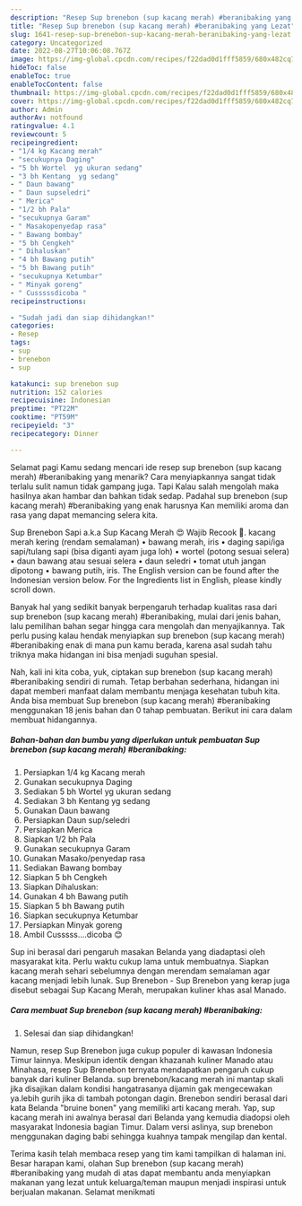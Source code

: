 ```yaml
---
description: "Resep Sup brenebon (sup kacang merah) #beranibaking yang Lezat"
title: "Resep Sup brenebon (sup kacang merah) #beranibaking yang Lezat"
slug: 1641-resep-sup-brenebon-sup-kacang-merah-beranibaking-yang-lezat
category: Uncategorized
date: 2022-08-27T10:06:08.767Z
image: https://img-global.cpcdn.com/recipes/f22dad0d1fff5859/680x482cq70/sup-brenebon-sup-kacang-merah-beranibaking-foto-resep-utama.jpg
hideToc: false
enableToc: true
enableTocContent: false
thumbnail: https://img-global.cpcdn.com/recipes/f22dad0d1fff5859/680x482cq70/sup-brenebon-sup-kacang-merah-beranibaking-foto-resep-utama.jpg
cover: https://img-global.cpcdn.com/recipes/f22dad0d1fff5859/680x482cq70/sup-brenebon-sup-kacang-merah-beranibaking-foto-resep-utama.jpg
author: Admin
authorAv: notfound
ratingvalue: 4.1
reviewcount: 5
recipeingredient:
- "1/4 kg Kacang merah"
- "secukupnya Daging"
- "5 bh Wortel  yg ukuran sedang"
- "3 bh Kentang  yg sedang"
- " Daun bawang"
- " Daun supseledri"
- " Merica"
- "1/2 bh Pala"
- "secukupnya Garam"
- " Masakopenyedap rasa"
- " Bawang bombay"
- "5 bh Cengkeh"
- " Dihaluskan"
- "4 bh Bawang putih"
- "5 bh Bawang putih"
- "secukupnya Ketumbar"
- " Minyak goreng"
- " Cusssssdicoba "
recipeinstructions:

- "Sudah jadi dan siap dihidangkan!"
categories:
- Resep
tags:
- sup
- brenebon
- sup

katakunci: sup brenebon sup 
nutrition: 152 calories
recipecuisine: Indonesian
preptime: "PT22M"
cooktime: "PT59M"
recipeyield: "3"
recipecategory: Dinner

---
```



Selamat pagi Kamu sedang mencari ide resep sup brenebon (sup kacang merah) #beranibaking yang menarik? Cara menyiapkannya sangat tidak terlalu sulit namun tidak gampang juga. Tapi Kalau salah mengolah maka hasilnya akan hambar dan bahkan tidak sedap. Padahal sup brenebon (sup kacang merah) #beranibaking yang enak harusnya Kan memiliki aroma dan rasa yang dapat memancing selera kita.


Sup Brenebon Sapi a.k.a Sup Kacang Merah 😍 Wajib Recook 🤗. kacang merah kering (rendam semalaman) • bawang merah, iris • daging sapi/iga sapi/tulang sapi (bisa diganti ayam juga loh) • wortel (potong sesuai selera) • daun bawang atau sesuai selera • daun seledri • tomat utuh jangan dipotong • bawang putih, iris. The English version can be found after the Indonesian version below. For the Ingredients list in English, please kindly scroll down.

Banyak hal yang sedikit banyak berpengaruh terhadap kualitas rasa dari sup brenebon (sup kacang merah) #beranibaking, mulai dari jenis bahan, lalu pemilihan bahan segar hingga cara mengolah dan menyajikannya. Tak perlu pusing kalau hendak menyiapkan sup brenebon (sup kacang merah) #beranibaking enak di mana pun kamu berada, karena asal sudah tahu triknya maka hidangan ini bisa menjadi suguhan spesial.


Nah, kali ini kita coba, yuk, ciptakan sup brenebon (sup kacang merah) #beranibaking sendiri di rumah. Tetap berbahan sederhana, hidangan ini dapat memberi manfaat dalam membantu menjaga kesehatan tubuh kita. Anda bisa membuat Sup brenebon (sup kacang merah) #beranibaking menggunakan 18 jenis bahan dan 0 tahap pembuatan. Berikut ini cara dalam membuat hidangannya.

<!--inarticleads1-->

##### Bahan-bahan dan bumbu yang diperlukan untuk pembuatan Sup brenebon (sup kacang merah) #beranibaking:

1. Persiapkan 1/4 kg Kacang merah
1. Gunakan secukupnya Daging
1. Sediakan 5 bh Wortel  yg ukuran sedang
1. Sediakan 3 bh Kentang  yg sedang
1. Gunakan  Daun bawang
1. Persiapkan  Daun sup/seledri
1. Persiapkan  Merica
1. Siapkan 1/2 bh Pala
1. Gunakan secukupnya Garam
1. Gunakan  Masako/penyedap rasa
1. Sediakan  Bawang bombay
1. Siapkan 5 bh Cengkeh
1. Siapkan  Dihaluskan:
1. Gunakan 4 bh Bawang putih
1. Siapkan 5 bh Bawang putih
1. Siapkan secukupnya Ketumbar
1. Persiapkan  Minyak goreng
1. Ambil  Cusssss....dicoba 😊


Sup ini berasal dari pengaruh masakan Belanda yang diadaptasi oleh masyarakat kita. Perlu waktu cukup lama untuk membuatnya. Siapkan kacang merah sehari sebelumnya dengan merendam semalaman agar kacang menjadi lebih lunak. Sup Brenebon - Sup Brenebon yang kerap juga disebut sebagai Sup Kacang Merah, merupakan kuliner khas asal Manado. 

<!--inarticleads2-->

##### Cara membuat Sup brenebon (sup kacang merah) #beranibaking:


1. Selesai dan siap dihidangkan!

Namun, resep Sup Brenebon juga cukup populer di kawasan Indonesia Timur lainnya. Meskipun identik dengan khazanah kuliner Manado atau Minahasa, resep Sup Brenebon ternyata mendapatkan pengaruh cukup banyak dari kuliner Belanda. sup brenebon/kacang merah ini mantap skali jika disajikan dalam kondisi hangatrasanya dijamin gak mengecewakan ya.lebih gurih jika di tambah potongan dagin. Brenebon sendiri berasal dari kata Belanda &#34;bruine bonen&#34; yang memiliki arti kacang merah. Yap, sup kacang merah ini awalnya berasal dari Belanda yang kemudia diadopsi oleh masyarakat Indonesia bagian Timur. Dalam versi aslinya, sup brenebon menggunakan daging babi sehingga kuahnya tampak mengilap dan kental. 

Terima kasih telah membaca resep yang tim kami tampilkan di halaman ini. Besar harapan kami, olahan Sup brenebon (sup kacang merah) #beranibaking yang mudah di atas dapat membantu anda menyiapkan makanan yang lezat untuk keluarga/teman maupun menjadi inspirasi untuk berjualan makanan. Selamat menikmati
